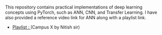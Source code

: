 This repository contains practical implementations of deep learning concepts using PyTorch, such as ANN, CNN, and Transfer Learning. I have also provided a reference video link for ANN along with a playlist link.

- [Playlist : ](https://your-video-link.com)  (Campus X by Nitish sir) 
